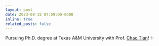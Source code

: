 ```yaml
---
layout: post
date: 2023-08-15 07:59:00-0400
inline: true
related_posts: false
---
```


Pursuing Ph.D. degree at Texas A&M University with Prof. <a href="https://tiangroup.engr.tamu.edu">Chao Tian</a>! :sparkles: